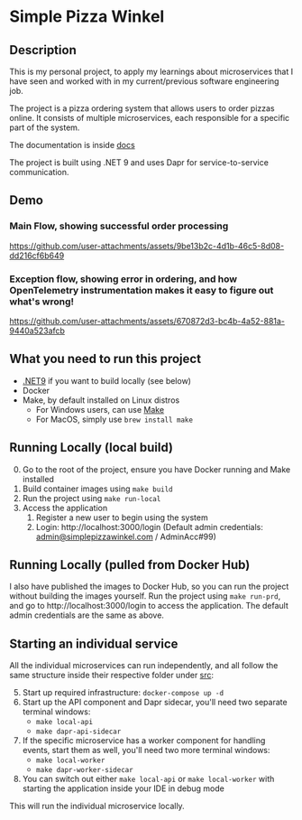 
# Simple Pizza Winkel

## Description

This is my personal project, to apply my learnings about microservices that I have seen and worked with in my current/previous software engineering job.

The project is a pizza ordering system that allows users to order pizzas online. It consists of multiple microservices, each responsible for a specific part of the system. 

The documentation is inside [docs](./docs/)

The project is built using .NET 9 and uses Dapr for service-to-service communication.

## Demo

### Main Flow, showing successful order processing

https://github.com/user-attachments/assets/9be13b2c-4d1b-46c5-8d08-dd216cf6b649

### Exception flow, showing error in ordering, and how OpenTelemetry instrumentation makes it easy to figure out what's wrong!

https://github.com/user-attachments/assets/670872d3-bc4b-4a52-881a-9440a523afcb



## What you need to run this project

- [.NET9](https://dotnet.microsoft.com/en-us/download/dotnet/9.0) if you want to build locally (see below)
- Docker
- Make, by default installed on Linux distros
  - For Windows users, can use [Make](https://gnuwin32.sourceforge.net/packages/make.htm)
  - For MacOS, simply use `brew install make`

## Running Locally (local build)
0. Go to the root of the project, ensure you have Docker running and Make installed
1. Build container images using `make build`
2. Run the project using `make run-local`
3. Access the application 
	1. Register a new user to begin using the system
	2. Login: http://localhost:3000/login (Default admin credentials: admin@simplepizzawinkel.com / AdminAcc#99)

## Running Locally (pulled from Docker Hub)
I also have published the images to Docker Hub, so you can run the project without building the images yourself.
Run the project using `make run-prd`, and go to http://localhost:3000/login to access the application. 
The default admin credentials are the same as above.

## Starting an individual service

All the individual microservices can run independently, and all follow the same structure inside their respective folder under [src](./src/):

5. Start up required infrastructure: `docker-compose up -d`
6. Start up the API component and Dapr sidecar, you'll need two separate terminal windows:
    - `make local-api`
    - `make dapr-api-sidecar`
7. If the specific microservice has a worker component for handling events, start them as well, you'll need two more terminal windows:
    - `make local-worker`
    - `make dapr-worker-sidecar`
8. You can switch out either `make local-api` or `make local-worker` with starting the application inside your IDE in debug mode

This will run the individual microservice locally.
